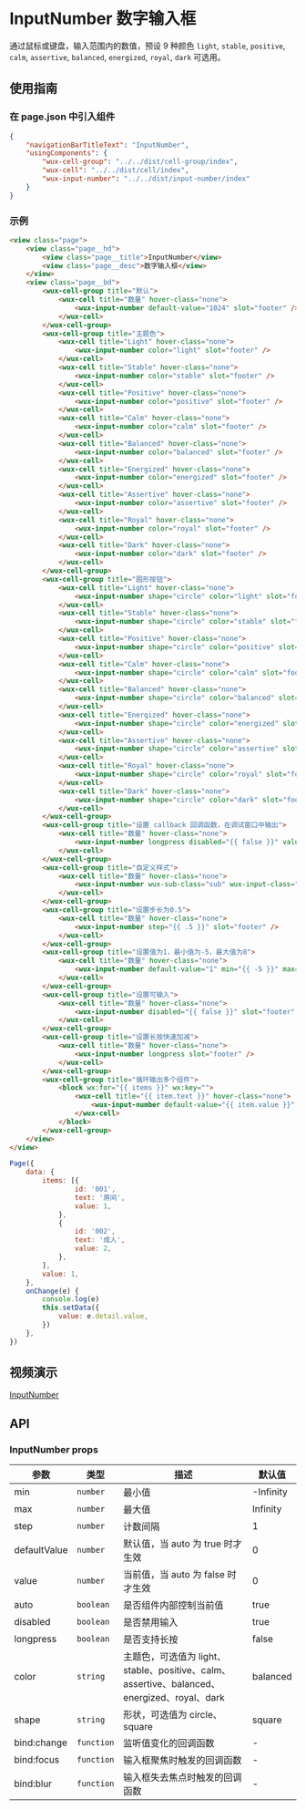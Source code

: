 # InputNumber 数字输入框

通过鼠标或键盘，输入范围内的数值，预设 9 种颜色 `light`, `stable`, `positive`, `calm`, `assertive`, `balanced`, `energized`, `royal`, `dark` 可选用。

## 使用指南

### 在 page.json 中引入组件

```json
{
	"navigationBarTitleText": "InputNumber",
	"usingComponents": {
        "wux-cell-group": "../../dist/cell-group/index",
        "wux-cell": "../../dist/cell/index",
        "wux-input-number": "../../dist/input-number/index"
    }
}
```

### 示例

```html
<view class="page">
    <view class="page__hd">
        <view class="page__title">InputNumber</view>
        <view class="page__desc">数字输入框</view>
    </view>
    <view class="page__bd">
        <wux-cell-group title="默认">
            <wux-cell title="数量" hover-class="none">
                <wux-input-number default-value="1024" slot="footer" />
            </wux-cell>
        </wux-cell-group>
        <wux-cell-group title="主题色">
            <wux-cell title="Light" hover-class="none">
                <wux-input-number color="light" slot="footer" />
            </wux-cell>
            <wux-cell title="Stable" hover-class="none">
                <wux-input-number color="stable" slot="footer" />
            </wux-cell>
            <wux-cell title="Positive" hover-class="none">
                <wux-input-number color="positive" slot="footer" />
            </wux-cell>
            <wux-cell title="Calm" hover-class="none">
                <wux-input-number color="calm" slot="footer" />
            </wux-cell>
            <wux-cell title="Balanced" hover-class="none">
                <wux-input-number color="balanced" slot="footer" />
            </wux-cell>
            <wux-cell title="Energized" hover-class="none">
                <wux-input-number color="energized" slot="footer" />
            </wux-cell>
            <wux-cell title="Assertive" hover-class="none">
                <wux-input-number color="assertive" slot="footer" />
            </wux-cell>
            <wux-cell title="Royal" hover-class="none">
                <wux-input-number color="royal" slot="footer" />
            </wux-cell>
            <wux-cell title="Dark" hover-class="none">
                <wux-input-number color="dark" slot="footer" />
            </wux-cell>
        </wux-cell-group>
        <wux-cell-group title="圆形按钮">
            <wux-cell title="Light" hover-class="none">
                <wux-input-number shape="circle" color="light" slot="footer" />
            </wux-cell>
            <wux-cell title="Stable" hover-class="none">
                <wux-input-number shape="circle" color="stable" slot="footer" />
            </wux-cell>
            <wux-cell title="Positive" hover-class="none">
                <wux-input-number shape="circle" color="positive" slot="footer" />
            </wux-cell>
            <wux-cell title="Calm" hover-class="none">
                <wux-input-number shape="circle" color="calm" slot="footer" />
            </wux-cell>
            <wux-cell title="Balanced" hover-class="none">
                <wux-input-number shape="circle" color="balanced" slot="footer" />
            </wux-cell>
            <wux-cell title="Energized" hover-class="none">
                <wux-input-number shape="circle" color="energized" slot="footer" />
            </wux-cell>
            <wux-cell title="Assertive" hover-class="none">
                <wux-input-number shape="circle" color="assertive" slot="footer" />
            </wux-cell>
            <wux-cell title="Royal" hover-class="none">
                <wux-input-number shape="circle" color="royal" slot="footer" />
            </wux-cell>
            <wux-cell title="Dark" hover-class="none">
                <wux-input-number shape="circle" color="dark" slot="footer" />
            </wux-cell>
        </wux-cell-group>
        <wux-cell-group title="设置 callback 回调函数，在调试窗口中输出">
            <wux-cell title="数量" hover-class="none">
                <wux-input-number longpress disabled="{{ false }}" value="{{ value }}" auto="{{ false }}" min="{{ -10 }}" max="{{ 10 }}" bind:change="onChange" slot="footer" />
            </wux-cell>
        </wux-cell-group>
        <wux-cell-group title="自定义样式">
            <wux-cell title="数量" hover-class="none">
                <wux-input-number wux-sub-class="sub" wux-input-class="input" wux-add-class="add" slot="footer" />
            </wux-cell>
        </wux-cell-group>
        <wux-cell-group title="设置步长为0.5">
            <wux-cell title="数量" hover-class="none">
                <wux-input-number step="{{ .5 }}" slot="footer" />
            </wux-cell>
        </wux-cell-group>
        <wux-cell-group title="设置值为1，最小值为-5，最大值为8">
            <wux-cell title="数量" hover-class="none">
                <wux-input-number default-value="1" min="{{ -5 }}" max="{{ 8 }}" slot="footer" />
            </wux-cell>
        </wux-cell-group>
        <wux-cell-group title="设置可输入">
            <wux-cell title="数量" hover-class="none">
                <wux-input-number disabled="{{ false }}" slot="footer" />
            </wux-cell>
        </wux-cell-group>
        <wux-cell-group title="设置长按快速加减">
            <wux-cell title="数量" hover-class="none">
                <wux-input-number longpress slot="footer" />
            </wux-cell>
        </wux-cell-group>
        <wux-cell-group title="循环输出多个组件">
            <block wx:for="{{ items }}" wx:key="">
                <wux-cell title="{{ item.text }}" hover-class="none">
                    <wux-input-number default-value="{{ item.value }}" slot="footer" />
                </wux-cell>
            </block>
        </wux-cell-group>
    </view>
</view>
```

```js
Page({
    data: {
        items: [{
                id: '001',
                text: '房间',
                value: 1,
            },
            {
                id: '002',
                text: '成人',
                value: 2,
            },
        ],
        value: 1,
    },
    onChange(e) {
        console.log(e)
        this.setData({
            value: e.detail.value,
        })
    },
})
```

## 视频演示

[InputNumber](./_media/input-number.mp4 ':include :type=iframe width=375px height=667px')

## API

### InputNumber props

| 参数 | 类型 | 描述 | 默认值 |
| --- | --- | --- | --- |
| min | <code>number</code> | 最小值 | -Infinity |
| max | <code>number</code> | 最大值 | Infinity |
| step | <code>number</code> | 计数间隔 | 1 |
| defaultValue | <code>number</code> | 默认值，当 auto 为 true 时才生效 | 0 |
| value | <code>number</code> | 当前值，当 auto 为 false 时才生效 | 0 |
| auto | <code>boolean</code> | 是否组件内部控制当前值 | true |
| disabled | <code>boolean</code> | 是否禁用输入 | true |
| longpress | <code>boolean</code> | 是否支持长按 | false |
| color | <code>string</code> | 主题色，可选值为 light、stable、positive、calm、assertive、balanced、energized、royal、dark | balanced |
| shape | <code>string</code> | 形状，可选值为 circle、square | square |
| bind:change | <code>function</code> | 监听值变化的回调函数 | - |
| bind:focus | <code>function</code> | 输入框聚焦时触发的回调函数 | - |
| bind:blur | <code>function</code> | 输入框失去焦点时触发的回调函数 | - |